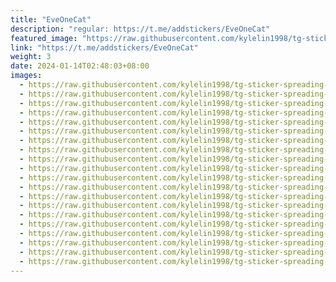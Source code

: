 ```yaml
---
title: "EveOneCat"
description: "regular: https://t.me/addstickers/EveOneCat"
featured_image: "https://raw.githubusercontent.com/kylelin1998/tg-sticker-spreading-worldwide-images/main/img/5204b7bb-4b38-4d93-85c1-19fba593aa7c.jpg"
link: "https://t.me/addstickers/EveOneCat"
weight: 3
date: 2024-01-14T02:48:03+08:00
images:
  - https://raw.githubusercontent.com/kylelin1998/tg-sticker-spreading-worldwide-images/main/img/5204b7bb-4b38-4d93-85c1-19fba593aa7c.jpg
  - https://raw.githubusercontent.com/kylelin1998/tg-sticker-spreading-worldwide-images/main/img/29bace3b-f9be-4ef0-bc73-610a710ac237.jpg
  - https://raw.githubusercontent.com/kylelin1998/tg-sticker-spreading-worldwide-images/main/img/0d2374d3-0ab4-4566-b8ee-b5604130271e.jpg
  - https://raw.githubusercontent.com/kylelin1998/tg-sticker-spreading-worldwide-images/main/img/b8cd5e4f-69c3-4c9b-94c5-18b98802b547.jpg
  - https://raw.githubusercontent.com/kylelin1998/tg-sticker-spreading-worldwide-images/main/img/cee9fcfe-9acd-4b80-829d-c739b7c83eed.jpg
  - https://raw.githubusercontent.com/kylelin1998/tg-sticker-spreading-worldwide-images/main/img/11907ec1-c144-42cb-8066-f3fab01b305e.jpg
  - https://raw.githubusercontent.com/kylelin1998/tg-sticker-spreading-worldwide-images/main/img/f1879935-5d94-4365-8e11-c2ac124ea1ed.jpg
  - https://raw.githubusercontent.com/kylelin1998/tg-sticker-spreading-worldwide-images/main/img/d8053ef8-f9d1-4179-8322-de50794efac2.jpg
  - https://raw.githubusercontent.com/kylelin1998/tg-sticker-spreading-worldwide-images/main/img/89c18f9e-74c7-4d05-a196-9e6efe4b5855.jpg
  - https://raw.githubusercontent.com/kylelin1998/tg-sticker-spreading-worldwide-images/main/img/89beb25b-cc05-4cdb-83f2-30add2e80869.jpg
  - https://raw.githubusercontent.com/kylelin1998/tg-sticker-spreading-worldwide-images/main/img/d687a5dc-301d-46ec-8541-eab07bd1f67b.jpg
  - https://raw.githubusercontent.com/kylelin1998/tg-sticker-spreading-worldwide-images/main/img/24811ec9-3f76-41a1-896f-544ef4c7c869.jpg
  - https://raw.githubusercontent.com/kylelin1998/tg-sticker-spreading-worldwide-images/main/img/2d880c39-9e18-41b9-8f0d-75b3f47fc281.jpg
  - https://raw.githubusercontent.com/kylelin1998/tg-sticker-spreading-worldwide-images/main/img/73f7259b-f6c7-4140-b4a7-9fe765ee63e8.jpg
  - https://raw.githubusercontent.com/kylelin1998/tg-sticker-spreading-worldwide-images/main/img/2ca877f4-6028-40ee-be1f-0bca4196576f.jpg
  - https://raw.githubusercontent.com/kylelin1998/tg-sticker-spreading-worldwide-images/main/img/eee6d99f-4f16-497f-bd44-f63337334c24.jpg
  - https://raw.githubusercontent.com/kylelin1998/tg-sticker-spreading-worldwide-images/main/img/94968741-3569-42f6-87fb-8923c7bd7980.jpg
  - https://raw.githubusercontent.com/kylelin1998/tg-sticker-spreading-worldwide-images/main/img/726499f5-3eba-4bf4-b257-03a7b70d555c.jpg
  - https://raw.githubusercontent.com/kylelin1998/tg-sticker-spreading-worldwide-images/main/img/4e6db7c3-6554-4a68-8131-f9b94146ac8c.jpg
  - https://raw.githubusercontent.com/kylelin1998/tg-sticker-spreading-worldwide-images/main/img/5cb7bfe7-523b-4e01-bd14-f9df443ff78c.jpg
---
```

